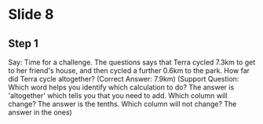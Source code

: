 # Slide 8

## Step 1

Say: Time for a challenge. The questions says that Terra cycled 7.3km to get to her friend's house, and then cycled a further 0.6km to the park. How far did Terra cycle altogether? (Correct Answer: 7.9km) (Support Question: Which word helps you identify which calculation to do? The answer is 'altogether' which tells you that you need to add. Which column will change? The answer is the tenths. Which column will not change? The answer in the ones)
